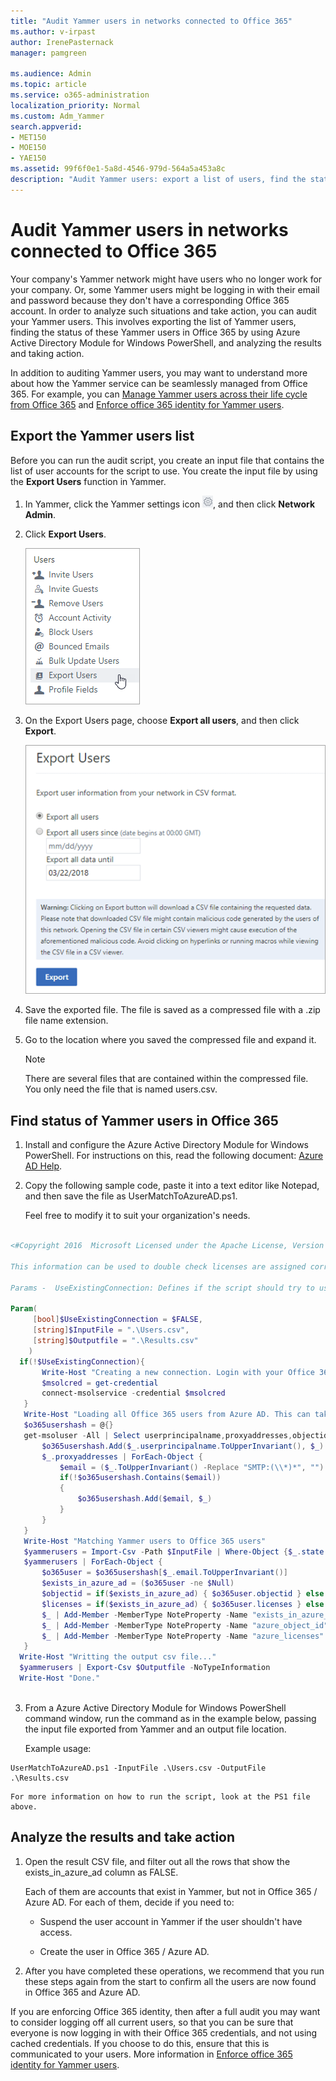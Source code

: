 ```yaml
---
title: "Audit Yammer users in networks connected to Office 365"
ms.author: v-irpast
author: IrenePasternack
manager: pamgreen

ms.audience: Admin
ms.topic: article
ms.service: o365-administration
localization_priority: Normal
ms.custom: Adm_Yammer
search.appverid:
- MET150
- MOE150
- YAE150
ms.assetid: 99f6f0e1-5a8d-4546-979d-564a5a453a8c
description: "Audit Yammer users: export a list of users, find the status of those users in Office 365, and analyze the results and take action."
---
```


# Audit Yammer users in networks connected to Office 365

Your company's Yammer network might have users who no longer work for your company. Or, some Yammer users might be logging in with their email and password because they don't have a corresponding Office 365 account. In order to analyze such situations and take action, you can audit your Yammer users. This involves exporting the list of Yammer users, finding the status of these Yammer users in Office 365 by using Azure Active Directory Module for Windows PowerShell, and analyzing the results and taking action.
  
In addition to auditing Yammer users, you may want to understand more about how the Yammer service can be seamlessly managed from Office 365. For example, you can [Manage Yammer users across their life cycle from Office 365](manage-users-across-their-lifecycle.md) and [Enforce office 365 identity for Yammer users](../configure-your-yammer-network/enforce-office-365-identity.md).
  
## Export the Yammer users list

Before you can run the audit script, you create an input file that contains the list of user accounts for the script to use. You create the input file by using the **Export Users** function in Yammer. 
  
1. In Yammer, click the Yammer settings icon ![Yammer settings icon](../media/9704ce70-56ce-43f7-96c6-f253b0413d40.png), and then click **Network Admin**.
    
2. Click **Export Users**.
    
    ![Yammer Export Users menu](../media/69748f25-6619-4d2f-b9c8-17f02b726a98.png)
  
3. On the Export Users page, choose **Export all users**, and then click **Export**.
    
    ![Yammer Export Users options - Export all users or Export all users since (date)](../media/71c292af-9ca0-447a-8750-20b49bd1330e.png)
  
4. Save the exported file. The file is saved as a compressed file with a .zip file name extension.
    
5. Go to the location where you saved the compressed file and expand it.
    
    > [!NOTE]
    > There are several files that are contained within the compressed file. You only need the file that is named users.csv. 
  
## Find status of Yammer users in Office 365

1. Install and configure the Azure Active Directory Module for Windows PowerShell. For instructions on this, read the following document: [Azure AD Help](https://go.microsoft.com/fwlink/?LinkId=722402).
    
2. Copy the following sample code, paste it into a text editor like Notepad, and then save the file as UserMatchToAzureAD.ps1.
    
    Feel free to modify it to suit your organization's needs.
    
```powershell

<#Copyright 2016  Microsoft Licensed under the Apache License, Version 2.0 (the "License");  you may not use this file except in compliance with the License.  You may obtain a copy of the License at http://www.apache.org/licenses/LICENSE-2.0  Unless required by applicable law or agreed to in writing, software  distributed under the License is distributed on an "AS IS" BASIS,  WITHOUT WARRANTIES OR CONDITIONS OF ANY KIND, either express or implied.  See the License for the specific language governing permissions  and limitations under the License.  Yammer auditing tool for Office 365 looks for active Yammer accounts  that  are missing from Office 365 / Azure AD.  Takes User.csv file from Yammer Data Export as the input file.   Compares all Active Yammer accounts in the input file to user   lookup in Azure AD. User is searched by both email and proxyAddresses.   The output csv file is exactly matching the source file, but it includes  three new columns: exists_in_azure_ad, object_id and azure_licenses:  exists_in_azure_ad: Will be TRUE or FALSE, and signals that the user can be, or cannot be found in Office 365 / Azure AD  object_id: For users that can be found, lists the ObjectId in Azure AD  azure_licenses: For users that can be found, lists the plans assigned to the user in Azure AD. 

This information can be used to double check licenses are assigned correctly for each user.  

Params -  UseExistingConnection: Defines if the script should try to use an existing Azure AD connection. Will prompt for credentials and will start a new connection if $FALSE. Default is $FALSE  InputFile: Source CSV file of users, coming from the Yammer User Export tool  OutputFile: Output location to save the final CSV to  Example -  UserMatchToAzureAD.ps1 -InputFile .\Users.csv -OutputFile .\Results.csv  #> 
  
Param(
     [bool]$UseExistingConnection = $FALSE,
     [string]$InputFile = ".\Users.csv",
     [string]$Outputfile = ".\Results.csv"
    ) 
  if(!$UseExistingConnection){
       Write-Host "Creating a new connection. Login with your Office 365 Global Admin Credentials..."
       $msolcred = get-credential
       connect-msolservice -credential $msolcred
   }
   Write-Host "Loading all Office 365 users from Azure AD. This can take a while depending on the number of users..."
   $o365usershash = @{}
   get-msoluser -All | Select userprincipalname,proxyaddresses,objectid,@{Name="licenses";Expression={$_.Licenses.AccountplanId}} | ForEach-Object {
       $o365usershash.Add($_.userprincipalname.ToUpperInvariant(), $_)
       $_.proxyaddresses | ForEach-Object {
           $email = ($_.ToUpperInvariant() -Replace "SMTP:(\\*)*", "").Trim()
           if(!$o365usershash.Contains($email))
           {
               $o365usershash.Add($email, $_)
           }
       }
   }
   Write-Host "Matching Yammer users to Office 365 users"
   $yammerusers = Import-Csv -Path $InputFile | Where-Object {$_.state -eq "active"}
   $yammerusers | ForEach-Object {
       $o365user = $o365usershash[$_.email.ToUpperInvariant()]
       $exists_in_azure_ad = ($o365user -ne $Null)
       $objectid = if($exists_in_azure_ad) { $o365user.objectid } else { "" }
       $licenses = if($exists_in_azure_ad) { $o365user.licenses } else { "" }
       $_ | Add-Member -MemberType NoteProperty -Name "exists_in_azure_ad" -Value $exists_in_azure_ad
       $_ | Add-Member -MemberType NoteProperty -Name "azure_object_id" -Value $objectid
       $_ | Add-Member -MemberType NoteProperty -Name "azure_licenses" -Value $licenses
   } 
  Write-Host "Writting the output csv file..."
  $yammerusers | Export-Csv $Outputfile -NoTypeInformation 
  Write-Host "Done." 
  
```
   
3. From a Azure Active Directory Module for Windows PowerShell command window, run the command as in the example below, passing the input file exported from Yammer and an output file location.
    
    Example usage:
    
  ```
  UserMatchToAzureAD.ps1 -InputFile .\Users.csv -OutputFile .\Results.csv
  
  ```

    For more information on how to run the script, look at the PS1 file above.
    
## Analyze the results and take action

1. Open the result CSV file, and filter out all the rows that show the exists_in_azure_ad column as FALSE.
    
    Each of them are accounts that exist in Yammer, but not in Office 365 / Azure AD. For each of them, decide if you need to:
    
      - Suspend the user account in Yammer if the user shouldn't have access.
    
      - Create the user in Office 365 / Azure AD.
    
2. After you have completed these operations, we recommend that you run these steps again from the start to confirm all the users are now found in Office 365 and Azure AD.
    
If you are enforcing Office 365 identity, then after a full audit you may want to consider logging off all current users, so that you can be sure that everyone is now logging in with their Office 365 credentials, and not using cached credentials. If you choose to do this, ensure that this is communicated to your users. More information in [Enforce office 365 identity for Yammer users](../configure-your-yammer-network/enforce-office-365-identity.md).
  

